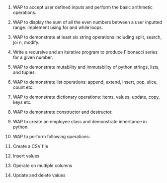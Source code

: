 1. WAP to accept user defined inputs and perform the basic arithmetic operations.

2. WAP to display the sum of all the even numbers between a user inputted range. Implement using for and while loops.

3. WAP to demonstrate at least six string operations including split, search, joi n, modify. 

4. Write a recursive and an iterative program to produce Fibonacci series for a given number.

5. WAP to demonstrate mutability and immutability of python strings, lists, and tuples.

6. WAP to demonstrate list operations: append, extend, insert, pop, slice, count etc.

7. WAP to demonstrate dictionary operations: items, values, update, copy, keys etc.

8. WAP to demonstrate constructor and destructor.

9. WAP to create an employee class and demonstrate inheritance in python.

10. WAP to perform following operations:

 1. Create a CSV file

 2. Insert values

 3. Operate on multiple columns

 4. Update and delete values
